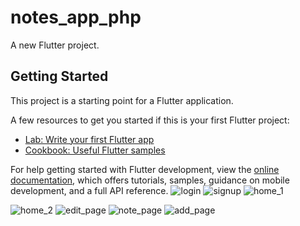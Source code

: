 # notes_app_php

A new Flutter project.

## Getting Started

This project is a starting point for a Flutter application.

A few resources to get you started if this is your first Flutter project:

- [Lab: Write your first Flutter app](https://docs.flutter.dev/get-started/codelab)
- [Cookbook: Useful Flutter samples](https://docs.flutter.dev/cookbook)

For help getting started with Flutter development, view the
[online documentation](https://docs.flutter.dev/), which offers tutorials,
samples, guidance on mobile development, and a full API reference.
![login](https://github.com/user-attachments/assets/a3d98495-3145-40af-8645-652b3f48899f)
![signup](https://github.com/user-attachments/assets/5e461a6b-6734-4fc5-bb53-243905c767f3)
![home_1](https://github.com/user-attachments/assets/e55f349c-ef86-4cec-b444-467daa220b72)

![home_2](https://github.com/user-attachments/assets/f2b1f7ea-3837-4678-bf25-a37ccb009cbf)
![edit_page](https://github.com/user-attachments/assets/1bff9647-b936-4c8e-abfb-a30ddfe6327d)
![note_page](https://github.com/user-attachments/assets/92c7fcb5-6ae1-4595-98cf-0fd7de6d912c)
![add_page](https://github.com/user-attachments/assets/16f9a9ed-fc8f-48c5-bcd1-ef4e8cc1bd98)
